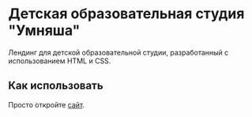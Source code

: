 # Детская образовательная студия "Умняша"

Лендинг для детской образовательной студии, разработанный с использованием HTML и CSS.

## Как использовать
Просто откройте [сайт](https://ваш-username.github.io/kids-studio-landing/).

